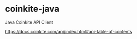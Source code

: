 # coinkite-java
Java Coinkite API Client

https://docs.coinkite.com/api/index.html#api-table-of-contents

